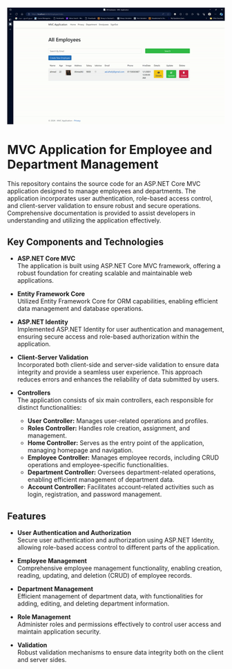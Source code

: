 ![Demo of the Project](demo2.gif)


# MVC Application for Employee and Department Management

This repository contains the source code for an ASP.NET Core MVC application designed to manage employees and departments. The application incorporates user authentication, role-based access control, and client-server validation to ensure robust and secure operations. Comprehensive documentation is provided to assist developers in understanding and utilizing the application effectively.

## Key Components and Technologies

- **ASP.NET Core MVC**  
  The application is built using ASP.NET Core MVC framework, offering a robust foundation for creating scalable and maintainable web applications.

- **Entity Framework Core**  
  Utilized Entity Framework Core for ORM capabilities, enabling efficient data management and database operations.

- **ASP.NET Identity**  
  Implemented ASP.NET Identity for user authentication and management, ensuring secure access and role-based authorization within the application.

- **Client-Server Validation**  
  Incorporated both client-side and server-side validation to ensure data integrity and provide a seamless user experience. This approach reduces errors and enhances the reliability of data submitted by users.

- **Controllers**  
  The application consists of six main controllers, each responsible for distinct functionalities:
  - **User Controller:** Manages user-related operations and profiles.
  - **Roles Controller:** Handles role creation, assignment, and management.
  - **Home Controller:** Serves as the entry point of the application, managing homepage and navigation.
  - **Employee Controller:** Manages employee records, including CRUD operations and employee-specific functionalities.
  - **Department Controller:** Oversees department-related operations, enabling efficient management of department data.
  - **Account Controller:** Facilitates account-related activities such as login, registration, and password management.

## Features

- **User Authentication and Authorization**  
  Secure user authentication and authorization using ASP.NET Identity, allowing role-based access control to different parts of the application.

- **Employee Management**  
  Comprehensive employee management functionality, enabling creation, reading, updating, and deletion (CRUD) of employee records.

- **Department Management**  
  Efficient management of department data, with functionalities for adding, editing, and deleting department information.

- **Role Management**  
  Administer roles and permissions effectively to control user access and maintain application security.

- **Validation**  
  Robust validation mechanisms to ensure data integrity both on the client and server sides.
